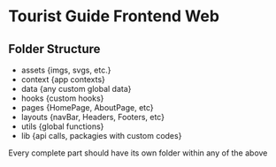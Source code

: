 # Tourist Guide Frontend Web

## Folder Structure
- assets {imgs, svgs, etc.}
- context {app contexts}
- data {any custom global data}
- hooks {custom hooks}
- pages {HomePage, AboutPage, etc}
- layouts {navBar, Headers, Footers, etc}
- utils {global functions}
- lib {api calls, packagies with custom codes}
<p> Every complete part should have its own folder within any of the above </p>